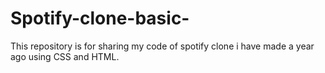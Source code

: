 # Spotify-clone-basic-
This repository is for sharing my code of spotify clone i have made a year ago using CSS and HTML.
